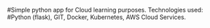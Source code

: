 #Simple python app for Cloud learning purposes. Technologies used:
#Python (flask), GIT, Docker, Kubernetes, AWS Cloud Services.